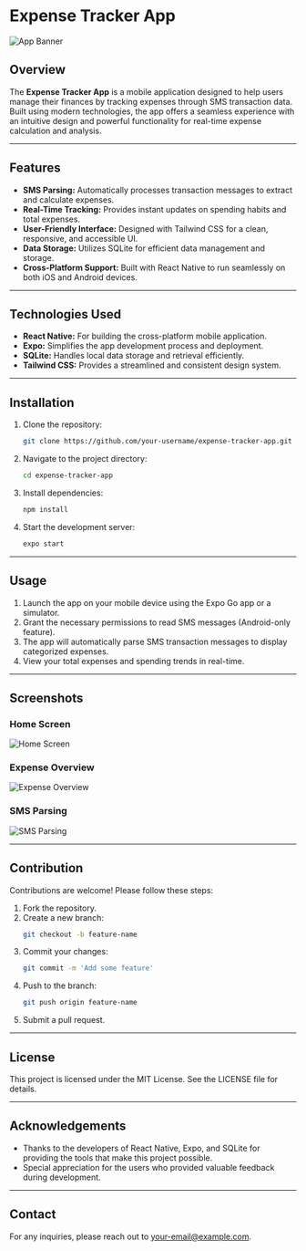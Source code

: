 # Expense Tracker App

![App Banner](./images/banner.png)

## Overview
The **Expense Tracker App** is a mobile application designed to help users manage their finances by tracking expenses through SMS transaction data. Built using modern technologies, the app offers a seamless experience with an intuitive design and powerful functionality for real-time expense calculation and analysis.

---

## Features
- **SMS Parsing:** Automatically processes transaction messages to extract and calculate expenses.
- **Real-Time Tracking:** Provides instant updates on spending habits and total expenses.
- **User-Friendly Interface:** Designed with Tailwind CSS for a clean, responsive, and accessible UI.
- **Data Storage:** Utilizes SQLite for efficient data management and storage.
- **Cross-Platform Support:** Built with React Native to run seamlessly on both iOS and Android devices.

---

## Technologies Used
- **React Native:** For building the cross-platform mobile application.
- **Expo:** Simplifies the app development process and deployment.
- **SQLite:** Handles local data storage and retrieval efficiently.
- **Tailwind CSS:** Provides a streamlined and consistent design system.

---

## Installation
1. Clone the repository:
   ```bash
   git clone https://github.com/your-username/expense-tracker-app.git
   ```
2. Navigate to the project directory:
   ```bash
   cd expense-tracker-app
   ```
3. Install dependencies:
   ```bash
   npm install
   ```
4. Start the development server:
   ```bash
   expo start
   ```

---

## Usage
1. Launch the app on your mobile device using the Expo Go app or a simulator.
2. Grant the necessary permissions to read SMS messages (Android-only feature).
3. The app will automatically parse SMS transaction messages to display categorized expenses.
4. View your total expenses and spending trends in real-time.

---

## Screenshots
### Home Screen
![Home Screen](./images/home_screen.png)

### Expense Overview
![Expense Overview](./images/expense_overview.png)

### SMS Parsing
![SMS Parsing](./images/sms_parsing.png)

---

## Contribution
Contributions are welcome! Please follow these steps:
1. Fork the repository.
2. Create a new branch:
   ```bash
   git checkout -b feature-name
   ```
3. Commit your changes:
   ```bash
   git commit -m 'Add some feature'
   ```
4. Push to the branch:
   ```bash
   git push origin feature-name
   ```
5. Submit a pull request.

---

## License
This project is licensed under the MIT License. See the LICENSE file for details.

---

## Acknowledgements
- Thanks to the developers of React Native, Expo, and SQLite for providing the tools that make this project possible.
- Special appreciation for the users who provided valuable feedback during development.

---

## Contact
For any inquiries, please reach out to [your-email@example.com](mailto:your-email@example.com).

